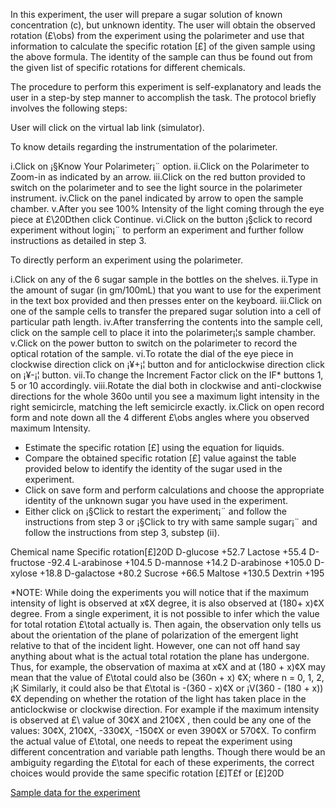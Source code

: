 In this experiment, the user will prepare a sugar solution of known concentration (c), but unknown identity. The user will obtain the observed rotation (£\obs) from the experiment using the polarimeter and use that information to calculate the specific rotation [£\] of the given sample using the above formula. The identity of the sample can thus be found out from the given list of specific rotations for different chemicals.

The procedure to perform this experiment is self-explanatory and leads the user in a step-by step manner to accomplish the task. The protocol briefly involves the following steps:

User will click on the virtual lab link (simulator).

To know details regarding the instrumentation of the polarimeter.

i.Click on ¡§Know Your Polarimeter¡¨ option.
ii.Click on the Polarimeter to Zoom-in as indicated by an arrow.
iii.Click on the red button provided to switch on the polarimeter and to see the light source in the polarimeter instrument.
iv.Click on the panel indicated by arrow to open the sample chamber.
v.After you see 100% Intensity of the light coming through the eye piece at £\20Dthen click Continue.
vi.Click on the button ¡§click to record experiment without login¡¨ to perform an experiment and further follow instructions as detailed in step 3.

To directly perform an experiment using the polarimeter.

i.Click on any of the 6 sugar sample in the bottles on the shelves.
ii.Type in the amount of sugar (in gm/100mL) that you want to use for the experiment in the text box provided and then presses enter on the keyboard.
iii.Click on one of the sample cells to transfer the prepared sugar solution into a cell of particular path length.
iv.After transferring the contents into the sample cell, click on the sample cell to place it into the polarimeter¡¦s sample chamber.
v.Click on the power button to switch on the polarimeter to record the optical rotation of the sample.
vi.To rotate the dial of the eye piece in clockwise direction click on ¡¥+¡¦ button and for anticlockwise direction click on ¡¥-¡¦ button.
vii.To change the Increment Factor click on the IF* buttons 1, 5 or 10 accordingly.
viii.Rotate the dial both in clockwise and anti-clockwise directions for the whole 360o until you see a maximum light intensity in the right semicircle, matching the left semicircle exactly.
ix.Click on open record form and note down all the 4 different £\obs angles where you observed maximum Intensity.

- Estimate the specific rotation [£\] using the equation for liquids.
- Compare the obtained specific rotation [£\] value against the table provided below to identify the identity of the sugar used in the experiment.
- Click on save form and perform calculations and choose the appropriate identity of the unknown sugar you have used in the experiment.
- Either click on ¡§Click to restart the experiment¡¨ and follow the instructions from step 3 or ¡§Click to try with same sample sugar¡¨ and follow the instructions from step 3, substep (ii).


Chemical name 	Specific rotation[£\]20D
D-glucose 	+52.7
Lactose 	+55.4
D-fructose 	-92.4
L-arabinose 	+104.5
D-mannose 	+14.2
D-arabinose 	+105.0
D-xylose 	+18.8
D-galactose 	+80.2
Sucrose 	+66.5 	Maltose 	+130.5 	Dextrin 	+195

*NOTE: While doing the experiments you will notice that if the maximum intensity of light is observed at x¢X degree, it is also observed at (180+ x)¢X degree. From a single experiment, it is not possible to infer which the value for total rotation £\total actually is. Then again, the observation only tells us about the orientation of the plane of polarization of the emergent light relative to that of the incident light. However, one can not off hand say anything about what is the actual total rotation the plane has undergone. Thus, for example, the observation of maxima at x¢X and at (180 + x)¢X may mean that the value of £\total could also be (360n + x) ¢X; where n = 0, 1, 2, ¡K Similarly, it could also be that £\total is -(360 - x)¢X or ¡V(360 - (180 + x))¢X depending on whether the rotation of the light has taken place in the anticlockwise or clockwise direction. For example if the maximum intensity is observed at £\ value of 30¢X and 210¢X , then could be any one of the values: 30¢X, 210¢X, -330¢X, -150¢X or even 390¢X or 570¢X. To confirm the actual value of £\total, one needs to repeat the experiment using different concentration and variable path lengths. Though there would be an ambiguity regarding the £\total for each of these experiments, the correct choices would provide the same specific rotation [£\]T£f or [£\]20D

[Sample data for the experiment](docs/Sampledataexp1.doc)
